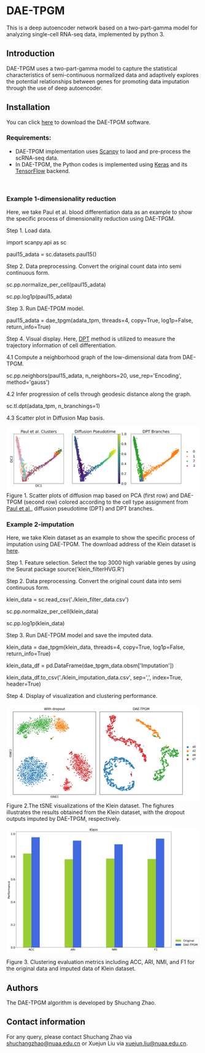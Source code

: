# DAE-TPGM
This is a deep autoencoder network based on a two-part-gamma model for analyzing single-cell RNA-seq data, implemented by python 3.

## Introduction
DAE-TPGM uses a two-part-gamma model to capture the statistical characteristics of semi-continuous normalized data and adaptively explores the potential relationships between genes for promoting data imputation through the use of deep autoencoder.

## <a name="compilation"></a>  Installation

You can click [here](https://github.com/PUGEA/DAE-TPGM) to download the DAE-TPGM software. 


### Requirements:

*   DAE-TPGM implementation uses [Scanpy](https://github.com/theislab/scanpy) to laod and pre-process the scRNA-seq data.
*   In DAE-TPGM, the Python codes is implemented using [Keras](https://github.com/keras-team/keras) and its [TensorFlow](https://github.com/tensorflow/tensorflow) backend.

&nbsp;




### Example 1-dimensionality reduction

Here, we take Paul et al. blood differentiation data as an example to show the specific process of dimensionality reduction using DAE-TPGM.

Step 1. Load data.

import scanpy.api as sc

paul15_adata = sc.datasets.paul15()

Step 2. Data preprocessing. Convert the original count data into semi continuous form.

sc.pp.normalize_per_cell(paul15_adata)

sc.pp.log1p(paul15_adata)

Step 3. Run DAE-TPGM model.

paul15_adata = dae_tpgm(adata_tpm, threads=4, copy=True, log1p=False, return_info=True)

Step 4. Visual display. Here, [DPT](https://www.nature.com/articles/nmeth.3971) method is utilized to measure the trajectory information of cell differentiation.

4.1 Compute a neighborhood graph of the low-dimensional data from DAE-TPGM.

sc.pp.neighbors(paul15_adata, n_neighbors=20, use_rep='Encoding', method='gauss')

4.2 Infer progression of cells through geodesic distance along the graph.

sc.tl.dpt(adata_tpm, n_branchings=1)

4.3 Scatter plot in Diffusion Map basis.

![Image text](https://github.com/PUGEA/DAE-TPGM/blob/main/Example_images/paul_2.png)
Figure 1. Scatter plots of diffusion map based on PCA (first row) and DAE-TPGM (second row) colored according to the cell type assignment from [Paul et al.](https://www.cell.com/cell/fulltext/S0092-8674(15)01493-2?_returnURL=https%3A%2F%2Flinkinghub.elsevier.com%2Fretrieve%2Fpii%2FS0092867415014932%3Fshowall%3Dtrue), diffusion pseudotime (DPT) and DPT branches.


### Example 2-imputation
Here, we take Klein dataset as an example to show the specific process of imputation using DAE-TPGM. The download address of the Klein dataset is [here](https://scrnaseq-public-datasets.s3.amazonaws.com/scater-objects/klein.rds).

Step 1. Feature selection. Select the top 3000 high variable genes by using the Seurat package
source('klein_filterHVG.R')

Step 2. Data preprocessing. Convert the original count data into semi continuous form.

klein_data = sc.read_csv('./klein_filter_data.csv')

sc.pp.normalize_per_cell(klein_data)

sc.pp.log1p(klein_data)

Step 3. Run DAE-TPGM model and save the imputed data.

klein_data = dae_tpgm(klein_data, threads=4, copy=True, log1p=False, return_info=True)

klein_data_df = pd.DataFrame(dae_tpgm_data.obsm['Imputation'])

klein_data_df.to_csv('./klein_imputation_data.csv', sep=',', index=True, header=True)

Step 4. Display of visualization and clustering performance.

![Image text](https://github.com/PUGEA/DAE-TPGM/blob/main/Example_images/klein_tsne_2.png)
Figure 2.The tSNE visualizations of the Klein dataset. The fighures illustrates the results obtained from the Klein dataset, with the dropout outputs imputed by DAE-TPGM, respectively.


![Image text](https://github.com/PUGEA/DAE-TPGM/blob/main/Example_images/klein_evaluation.png)

Figure 3. Clustering evaluation metrics including ACC, ARI, NMI, and F1 for the original data and imputed data of Klein dataset.

## Authors

The DAE-TPGM algorithm is developed by Shuchang Zhao. 

## Contact information

For any query, please contact Shuchang Zhao via shuchangzhao@nuaa.edu.cn or Xuejun Liu via xuejun.liu@nuaa.edu.cn.
